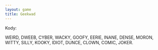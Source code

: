 ```yaml
---
layout: game
title: Geekwad
---
```


Kody:

WEIRD, DWEEB, CYBER, WACKY, GOOFY, EERIE, INANE, 
DENSE, MORON,
WITTY, SILLY, KOOKY, IDIOT, DUNCE, CLOWN, COMIC, JOKER.
